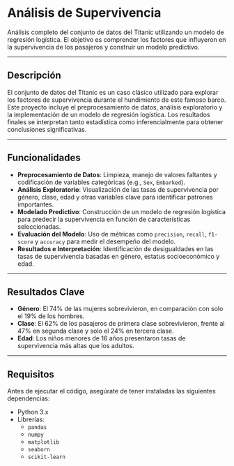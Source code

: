 # Análisis de Supervivencia

Análisis completo del conjunto de datos del Titanic utilizando un modelo de regresión logística. El objetivo es comprender los factores que influyeron en la supervivencia de los pasajeros y construir un modelo predictivo.

---

## Descripción

El conjunto de datos del Titanic es un caso clásico utilizado para explorar los factores de supervivencia durante el hundimiento de este famoso barco. Este proyecto incluye el preprocesamiento de datos, análisis exploratorio y la implementación de un modelo de regresión logística. Los resultados finales se interpretan tanto estadística como inferencialmente para obtener conclusiones significativas.

---

## Funcionalidades

- **Preprocesamiento de Datos**: Limpieza, manejo de valores faltantes y codificación de variables categóricas (e.g., `Sex`, `Embarked`).
- **Análisis Exploratorio**: Visualización de las tasas de supervivencia por género, clase, edad y otras variables clave para identificar patrones importantes.
- **Modelado Predictivo**: Construcción de un modelo de regresión logística para predecir la supervivencia en función de características seleccionadas.
- **Evaluación del Modelo**: Uso de métricas como `precision`, `recall`, `f1-score` y `accuracy` para medir el desempeño del modelo.
- **Resultados e Interpretación**: Identificación de desigualdades en las tasas de supervivencia basadas en género, estatus socioeconómico y edad.

---

## Resultados Clave

- **Género**: El 74% de las mujeres sobrevivieron, en comparación con solo el 19% de los hombres.
- **Clase**: El 62% de los pasajeros de primera clase sobrevivieron, frente al 47% en segunda clase y solo el 24% en tercera clase.
- **Edad**: Los niños menores de 16 años presentaron tasas de supervivencia más altas que los adultos.

---

## Requisitos

Antes de ejecutar el código, asegúrate de tener instaladas las siguientes dependencias:

- Python 3.x
- Librerías:
  - `pandas`
  - `numpy`
  - `matplotlib`
  - `seaborn`
  - `scikit-learn`
